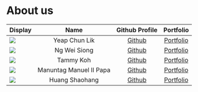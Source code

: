 # About us

Display | Name | Github Profile | Portfolio 
--------|:----:|:--------------:|:---------:
![](https://via.placeholder.com/100.png?text=Photo) | Yeap Chun Lik | [Github](https://github.com/yeapcl) | [Portfolio](docs/team/yeapcl.md)
![](https://via.placeholder.com/100.png?text=Photo) | Ng Wei Siong| [Github](https://github.com/weisiong24) | [Portfolio](docs/team/weisiong24.md)
![](https://via.placeholder.com/100.png?text=Photo) | Tammy Koh | [Github](https://github.com/tammykoh) | [Portfolio](docs/team/tammykoh.md)
![](https://via.placeholder.com/100.png?text=Photo) | Manuntag Manuel II Papa | [Github](https://github.com/manuelmanuntag96) | [Portfolio](docs/team/manuelmanuntag96.md)
![](https://via.placeholder.com/100.png?text=Photo) | Huang Shaohang | [Github](https://github.com/yellow-fellow) | [Portfolio](docs/team/yellow-fellow.md)
